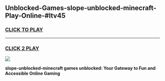 
## Unblocked-Games-slope-unblocked-minecraft-Play-Online-#ltv45
<h3>
<a href="https://premium.freeplayer.one?title=slope-unblocked-minecraft&ref=24F">CLICK TO PLAY</a></h3>
<hr>

<h3>
<a href="https://premium.freeplayer.one?title=slope-unblocked-minecraft&ref=24F">CLICK 2 PLAY</a>
  
</h3>

<a href="https://premium.freeplayer.one?title=slope-unblocked-minecraft&ref=24F/"><img src="https://clearcache.store/games.png"></a>


**slope-unblocked-minecraft games unblocked: Your Gateway to Fun and Accessible Online Gaming**
